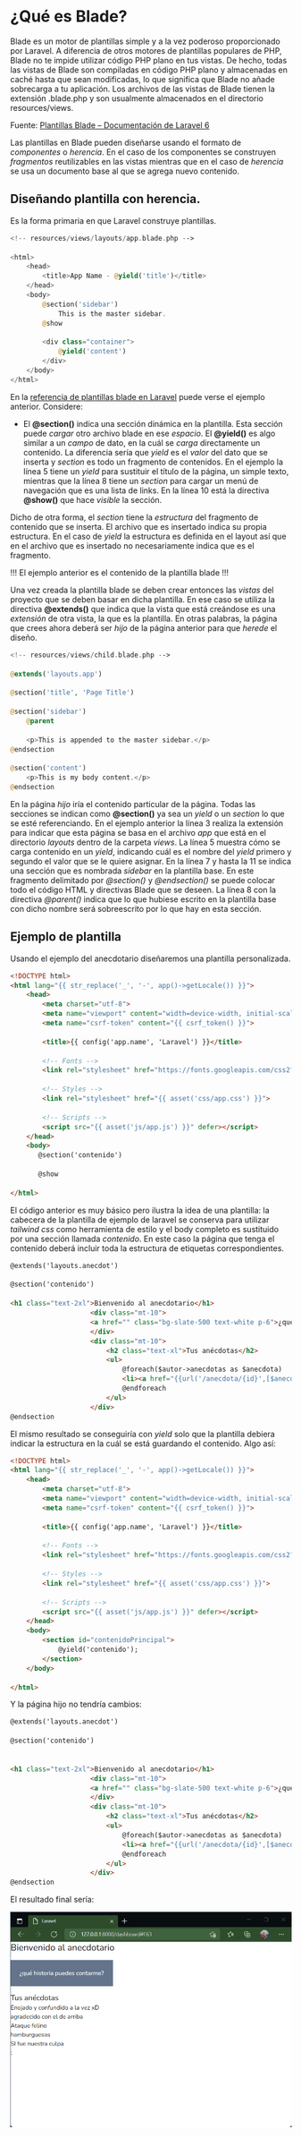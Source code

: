 # ¿Qué es Blade?

Blade es un motor de plantillas simple y a la vez poderoso proporcionado por Laravel. A diferencia de otros motores de plantillas populares de PHP, Blade no te impide utilizar código PHP plano en tus vistas. De hecho, todas las vistas de Blade son compiladas en código PHP plano y almacenadas en caché hasta que sean modificadas, lo que significa que Blade no añade sobrecarga a tu aplicación. Los archivos de las vistas de Blade tienen la extensión .blade.php y son usualmente almacenados en el directorio resources/views.

Fuente: [Plantillas Blade – Documentación de Laravel 6](https://styde.net/laravel-6-doc-plantillas-blade/)

Las plantillas en Blade pueden diseñarse usando el formato de _componentes_ o _herencia_. En el caso de los componentes se construyen _fragmentos_ reutilizables en las vistas mientras que en el caso de _herencia_ se usa un documento base al que se agrega nuevo contenido.

## Diseñando plantilla con herencia.

Es la forma primaria en que Laravel construye plantillas. 

```php #
<!-- resources/views/layouts/app.blade.php -->
 
<html>
    <head>
        <title>App Name - @yield('title')</title>
    </head>
    <body>
        @section('sidebar')
            This is the master sidebar.
        @show
 
        <div class="container">
            @yield('content')
        </div>
    </body>
</html>
```

En la [referencia de plantillas blade en Laravel](https://laravel.com/docs/9.x/blade#layouts-using-template-inheritance) puede verse el ejemplo anterior. Considere:

- El __@section()__ indica una sección dinámica en la plantilla. Esta sección puede _cargar_ otro archivo blade en ese _espacio_. El __@yield()__ es algo similar a un _campo_ de dato, en la cuál se _carga_ directamente un contenido. La diferencia sería que _yield_ es el _valor_ del dato que se inserta y _section_ es todo un fragmento de contenidos. En el ejemplo la línea 5 tiene un _yield_ para sustituir el título de la página, un simple texto, mientras que la línea 8 tiene un _section_ para cargar un menú de navegación que es una lista de links. En la línea 10 está la directiva __@show()__ que hace _visible_ la sección.

Dicho de otra forma, el _section_ tiene la _estructura_ del fragmento de contenido que se inserta. El archivo que es insertado indica su propia estructura. En el caso de _yield_ la estructura es definida en el layout así que en el archivo que es insertado no necesariamente indica que es el fragmento.

!!!
El ejemplo anterior es el contenido de la plantilla blade
!!!

Una vez creada la plantilla blade se deben crear entonces las _vistas_ del proyecto que se deben basar en dicha plantilla. En ese caso se utiliza la directiva __@extends()__ que indica que la vista que está creándose es una _extensión_ de otra vista, la que es la plantilla. En otras palabras, la página que crees ahora deberá ser _hijo_ de la página anterior para que _herede_ el diseño.

```php #
<!-- resources/views/child.blade.php -->
 
@extends('layouts.app')
 
@section('title', 'Page Title')
 
@section('sidebar')
    @parent
 
    <p>This is appended to the master sidebar.</p>
@endsection
 
@section('content')
    <p>This is my body content.</p>
@endsection
```

En la página _hijo_ iría el contenido particular de la página. Todas las secciones se indican como __@section()__ ya sea un _yield_ o un _section_ lo que se esté referenciando. En el ejemplo anterior la línea 3 realiza la extensión para indicar que esta página se basa en el archivo _app_ que está en el directorio _layouts_ dentro de la carpeta _views_. La línea 5 muestra cómo se carga contenido en un _yield_, indicando cuál es el nombre del _yield_ primero y segundo el valor que se le quiere asignar. En la línea 7 y hasta la 11 se indica una sección que es nombrada _sidebar_ en la plantilla base. En este fragmento delimitado por _@section()_ y _@endsection()_ se puede colocar todo el código HTML y directivas Blade que se deseen. La línea 8 con la directiva _@parent()_ indica que lo que hubiese escrito en la plantilla base con dicho nombre será sobreescrito por lo que hay en esta sección.

## Ejemplo de plantilla

Usando el ejemplo del anecdotario diseñaremos una plantilla personalizada. 

```html #
<!DOCTYPE html>
<html lang="{{ str_replace('_', '-', app()->getLocale()) }}">
    <head>
        <meta charset="utf-8">
        <meta name="viewport" content="width=device-width, initial-scale=1">
        <meta name="csrf-token" content="{{ csrf_token() }}">

        <title>{{ config('app.name', 'Laravel') }}</title>

        <!-- Fonts -->
        <link rel="stylesheet" href="https://fonts.googleapis.com/css2?family=Nunito:wght@400;600;700&display=swap">

        <!-- Styles -->
        <link rel="stylesheet" href="{{ asset('css/app.css') }}">

        <!-- Scripts -->
        <script src="{{ asset('js/app.js') }}" defer></script>
    </head>
    <body>
       @section('contenido') 

       @show
       
</html>
```

El código anterior es muy básico pero ilustra la idea de una plantilla: la cabecera de la plantilla de ejemplo de laravel se conserva para utilizar _tailwind css_ como herramienta de estilo y el body completo es sustituido por una sección llamada _contenido_. En este caso la página que tenga el contenido deberá incluir toda la estructura de etiquetas correspondientes.

```html #
@extends('layouts.anecdot')

@section('contenido')

<h1 class="text-2xl">Bienvenido al anecdotario</h1>
                    <div class="mt-10">
                    <a href="" class="bg-slate-500 text-white p-6">¿qué historia puedes contarme?</a>
                    </div>
                    <div class="mt-10">
                        <h2 class="text-xl">Tus anécdotas</h2>
                        <ul>
                            @foreach($autor->anecdotas as $anecdota)
                            <li><a href="{{url('/anecdota/{id}',[$anecdota->id])}}">{{$anecdota->titulo}}</a></li>
                            @endforeach
                        </ul>
                    </div>
@endsection
```

El mismo resultado se conseguiría con _yield_ solo que la plantilla debiera indicar la estructura en la cuál se está guardando el contenido. Algo así:

```html #
<!DOCTYPE html>
<html lang="{{ str_replace('_', '-', app()->getLocale()) }}">
    <head>
        <meta charset="utf-8">
        <meta name="viewport" content="width=device-width, initial-scale=1">
        <meta name="csrf-token" content="{{ csrf_token() }}">

        <title>{{ config('app.name', 'Laravel') }}</title>

        <!-- Fonts -->
        <link rel="stylesheet" href="https://fonts.googleapis.com/css2?family=Nunito:wght@400;600;700&display=swap">

        <!-- Styles -->
        <link rel="stylesheet" href="{{ asset('css/app.css') }}">

        <!-- Scripts -->
        <script src="{{ asset('js/app.js') }}" defer></script>
    </head>
    <body>
        <section id="contenidoPrincipal">
            @yield('contenido');
        </section>
    </body>
       
</html>
```

Y la página hijo no tendría cambios:

```html #
@extends('layouts.anecdot')

@section('contenido')


<h1 class="text-2xl">Bienvenido al anecdotario</h1>
                    <div class="mt-10">
                    <a href="" class="bg-slate-500 text-white p-6">¿qué historia puedes contarme?</a>
                    </div>
                    <div class="mt-10">
                        <h2 class="text-xl">Tus anécdotas</h2>
                        <ul>
                            @foreach($autor->anecdotas as $anecdota)
                            <li><a href="{{url('/anecdota/{id}',[$anecdota->id])}}">{{$anecdota->titulo}}</a></li>
                            @endforeach
                        </ul>
                    </div>
@endsection
```
El resultado final sería:

![Vista de la página hijo creada por herencia](../img/vistas/vistaHijo.png)